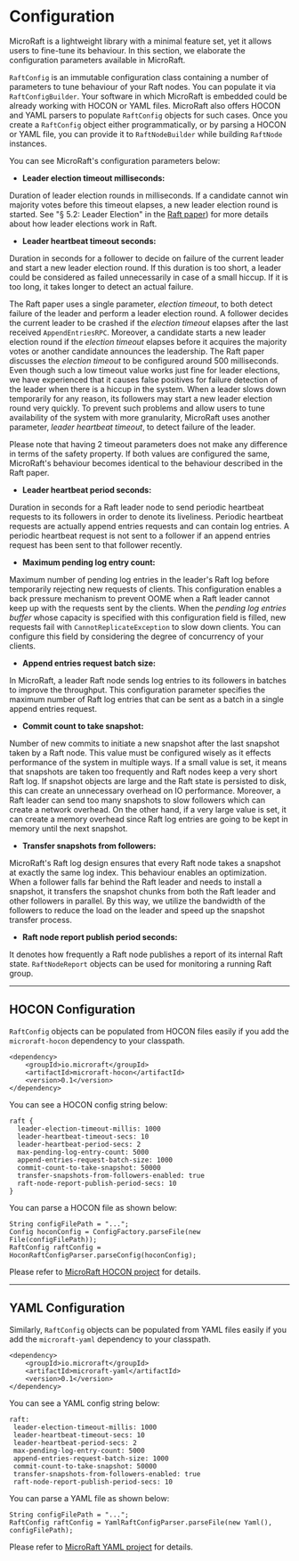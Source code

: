 
# Configuration

MicroRaft is a lightweight library with a minimal feature set, yet it allows
users to fine-tune its behaviour. In this section, we elaborate the
configuration parameters available in MicroRaft.

`RaftConfig` is an immutable configuration class containing a number of
parameters to tune behaviour of your Raft nodes. You can populate it via
`RaftConfigBuilder`. Your software in which MicroRaft is embedded could be
already working with HOCON or YAML files. MicroRaft also offers HOCON and YAML
parsers to populate `RaftConfig` objects for such cases. Once you create a
`RaftConfig` object either programmatically, or by parsing a HOCON or YAML file,
you can provide it to `RaftNodeBuilder` while building `RaftNode` instances.

You can see MicroRaft's configuration parameters below:

* __Leader election timeout milliseconds:__

Duration of leader election rounds in milliseconds. If a candidate cannot win
majority votes before this timeout elapses, a new leader election round is
started. See "§ 5.2: Leader Election" in the [Raft
paper](https://raft.github.io/raft.pdf)) for more details about how leader
elections work in Raft.

* __Leader heartbeat timeout seconds:__

Duration in seconds for a follower to decide on failure of the current leader
and start a new leader election round. If this duration is too short, a leader
could be considered as failed unnecessarily in case of a small hiccup. If it is
too long, it takes longer to detect an actual failure.

The Raft paper uses a single parameter, _election timeout_, to both detect
failure of the leader and perform a leader election round. A follower decides
the current leader to be crashed if the _election timeout_ elapses after the
last received `AppendEntriesRPC`. Moreover, a candidate starts a new leader
election round if the _election timeout_ elapses before it acquires the majority
votes or another candidate announces the leadership. The Raft paper discusses
the _election timeout_ to be configured around 500 milliseconds. Even though
such a low timeout value works just fine for leader elections, we have
experienced that it causes false positives for failure detection of the leader
when there is a hiccup in the system. When a leader slows down temporarily for
any reason, its followers may start a new leader election round very quickly. To
prevent such problems and allow users to tune availability of the system with
more granularity, MicroRaft uses another parameter, _leader heartbeat timeout_,
to detect failure of the leader.

Please note that having 2 timeout parameters does not make any difference in
terms of the safety property. If both values are configured the same,
MicroRaft's behaviour becomes identical to the behaviour described in the Raft
paper.

* __Leader heartbeat period seconds:__

Duration in seconds for a Raft leader node to send periodic heartbeat requests
to its followers in order to denote its liveliness. Periodic heartbeat requests
are actually append entries requests and can contain log entries. A periodic 
heartbeat request is not sent to a follower if an append entries request has
been sent to that follower recently.

* __Maximum pending log entry count:__

Maximum number of pending log entries in the leader's Raft log before
temporarily rejecting new requests of clients. This configuration enables a back
pressure mechanism to prevent OOME when a Raft leader cannot keep up with the
requests sent by the clients. When the _pending log entries buffer_ whose
capacity is specified with this configuration field is filled, new requests fail
with `CannotReplicateException` to slow down clients. You can configure this
field by considering the degree of concurrency of your clients.

* __Append entries request batch size:__

In MicroRaft, a leader Raft node sends log entries to its followers in batches
to improve the throughput. This configuration parameter specifies the maximum
number of Raft log entries that can be sent as a batch in a  single append
entries request.

* __Commit count to take snapshot:__

Number of new commits to initiate a new snapshot after the last snapshot taken
by a Raft node. This value must be configured wisely as it effects performance
of the system in multiple ways. If a small value is set, it means that snapshots
are taken too frequently and Raft nodes keep a very short Raft log. If snapshot
objects are large and the Raft state is persisted to disk, this can create an
unnecessary overhead on IO performance. Moreover, a Raft leader can send too
many snapshots to slow followers which can create a network overhead. On the
other hand, if a very large value is set, it can create a memory overhead since
Raft log entries are going to be kept in memory until the next snapshot.

* __Transfer snapshots from followers:__

MicroRaft's Raft log design ensures that every Raft node takes a snapshot at
exactly the same log index. This behaviour enables an optimization. When a
follower falls far behind the Raft leader and needs to install a snapshot, it
transfers the snapshot chunks from both the Raft leader and other followers in
parallel. By this way, we utilize the bandwidth of the followers to reduce the
load on the leader and speed up the snapshot transfer process.

* __Raft node report publish period seconds:__

It denotes how frequently a Raft node publishes a report of its internal Raft
state. `RaftNodeReport` objects can be used for monitoring a running Raft group.

-----

## HOCON Configuration

`RaftConfig` objects can be populated from HOCON files easily if you add the
`microraft-hocon` dependency to your classpath.

~~~~{.xml}
<dependency>
	<groupId>io.microraft</groupId>
	<artifactId>microraft-hocon</artifactId>
	<version>0.1</version>
</dependency>
~~~~

You can see a HOCON config string below:

~~~~{.hocon}
raft {
  leader-election-timeout-millis: 1000
  leader-heartbeat-timeout-secs: 10
  leader-heartbeat-period-secs: 2
  max-pending-log-entry-count: 5000
  append-entries-request-batch-size: 1000
  commit-count-to-take-snapshot: 50000
  transfer-snapshots-from-followers-enabled: true
  raft-node-report-publish-period-secs: 10
}
~~~~

You can parse a HOCON file as shown below:

~~~~{.java}
String configFilePath = "...";
Config hoconConfig = ConfigFactory.parseFile(new File(configFilePath));
RaftConfig raftConfig = HoconRaftConfigParser.parseConfig(hoconConfig);
~~~~

Please refer to
[MicroRaft HOCON project](https://github.com/MicroRaft/MicroRaft/tree/master/microraft-hocon) 
for details.

-----

## YAML Configuration

Similarly, `RaftConfig` objects can be populated from YAML files easily if you
add the `microraft-yaml` dependency to your classpath.

~~~~{.xml}
<dependency>
	<groupId>io.microraft</groupId>
	<artifactId>microraft-yaml</artifactId>
	<version>0.1</version>
</dependency>
~~~~

You can see a YAML config string below:

~~~~{.yaml}
raft:
 leader-election-timeout-millis: 1000
 leader-heartbeat-timeout-secs: 10
 leader-heartbeat-period-secs: 2
 max-pending-log-entry-count: 5000
 append-entries-request-batch-size: 1000
 commit-count-to-take-snapshot: 50000
 transfer-snapshots-from-followers-enabled: true
 raft-node-report-publish-period-secs: 10
~~~~

You can parse a YAML file as shown below:

~~~~{.java}
String configFilePath = "...";
RaftConfig raftConfig = YamlRaftConfigParser.parseFile(new Yaml(), configFilePath);
~~~~

Please refer to [MicroRaft YAML
project](https://github.com/MicroRaft/MicroRaft/tree/master/microraft-yaml) for
details.
